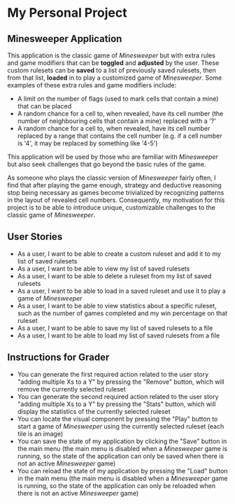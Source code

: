 # My Personal Project

## Minesweeper Application

This application is the classic game of *Minesweeper* but with extra rules and game modifiers that can be **toggled** and **adjusted** by the user. These custom rulesets can be **saved** to a list of previously saved rulesets, then from that list, **loaded** in to play a customized game of *Minesweeper*. Some examples of these extra rules and game modifiers include:

- A limit on the number of flags (used to mark cells that contain a mine) that can be placed
- A random chance for a cell to, when revealed, have its cell number (the number of neighbouring cells that contain a mine) replaced with a '?'
- A random chance for a cell to, when revealed, have its cell number replaced by a range that contains the cell number (e.g. if a cell number is '4', it may be replaced by something like '4-5')


This application will be used by those who are familiar with *Minesweeper* but also seek challenges that go beyond the basic rules of the game.

As someone who plays the classic version of *Minesweeper* fairly often, I find that after playing the game enough, strategy and deductive reasoning stop being necessary as games become trivialized by recognizing patterns in the layout of revealed cell numbers. Consequently, my motivation for this project is to be able to introduce unique, customizable challenges to the classic game of *Minesweeper*.

## User Stories

- As a user, I want to be able to create a custom ruleset and add it to my list of saved rulesets
- As a user, I want to be able to view my list of saved rulesets
- As a user, I want to be able to delete a ruleset from my list of saved rulesets
- As a user, I want to be able to load in a saved ruleset and use it to play a game of *Minesweeper*
- As a user, I want to be able to view statistics about a specific ruleset, such as the number of games completed and my win percentage on that ruleset
- As a user, I want to be able to save my list of saved rulesets to a file
- As a user, I want to be able to load my list of saved rulesets from a file

## Instructions for Grader

- You can generate the first required action related to the user story "adding multiple Xs to a Y" by pressing the "Remove" button, which will remove the currently selected ruleset
- You can generate the second required action related to the user story "adding multiple Xs to a Y" by pressing the "Stats" button, which will display the statistics of the currently selected ruleset
- You can locate the visual component by pressing the "Play" button to start a game of *Minesweeper* using the currently selected ruleset (each tile is an image)
- You can save the state of my application by clicking the "Save" button in the main menu (the main menu is disabled when a *Minesweeper* game is running, so the state of the application can only be saved when there is not an active *Minesweeper* game)
- You can reload the state of my application by pressing the "Load" button in the main menu (the main menu is disabled when a *Minesweeper* game is running, so the state of the application can only be reloaded when there is not an active *Minesweeper* game)


